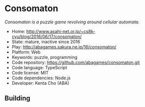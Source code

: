 # Consomaton

_Consomaton is a puzzle game revolving around cellular automata._

- Home: http://www.asahi-net.or.jp/~cs8k-cyu/blog/2016/06/17/consomaton/
- State: mature, inactive since 2016
- Play: http://abagames.sakura.ne.jp/16/consomaton/
- Platform: Web
- Keywords: puzzle, programming
- Code repository: https://github.com/abagames/consomaton.git
- Code language: TypeScript
- Code license: MIT
- Code dependencies: Node.js
- Developer: Kenta Cho (ABA)

## Building
